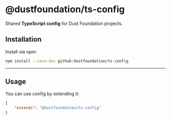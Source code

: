 # @dustfoundation/ts-config

Shared **TypeScript config** for Dust Foundation projects.

## Installation

Install via npm:

```sh
npm install --save-dev github:dustfoundation/ts-config
```

---

## Usage

You can use config by extending it:

```json
{
	"extends": "@dustfoundation/ts-config"
}
```